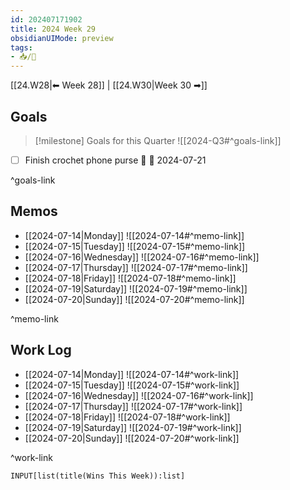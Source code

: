```yaml
---
id: 202407171902
title: 2024 Week 29
obsidianUIMode: preview
tags:
- 📥/🌲 
---
```


[[24.W28|⬅ Week 28]] | [[24.W30|Week 30 ➡]]

## Goals

> [!milestone] Goals for this Quarter
> ![[2024-Q3#^goals-link]]

- [ ] Finish crochet phone purse 🔽 📅 2024-07-21 

^goals-link

## Memos

- [[2024-07-14|Monday]]
	![[2024-07-14#^memo-link]]
- [[2024-07-15|Tuesday]]
	![[2024-07-15#^memo-link]]
- [[2024-07-16|Wednesday]]
	![[2024-07-16#^memo-link]]
- [[2024-07-17|Thursday]]
	![[2024-07-17#^memo-link]]
- [[2024-07-18|Friday]]
	![[2024-07-18#^memo-link]]
- [[2024-07-19|Saturday]]
	![[2024-07-19#^memo-link]]
- [[2024-07-20|Sunday]]
	![[2024-07-20#^memo-link]]

^memo-link

## Work Log

- [[2024-07-14|Monday]]
	![[2024-07-14#^work-link]]
- [[2024-07-15|Tuesday]]
	![[2024-07-15#^work-link]]
- [[2024-07-16|Wednesday]]
	![[2024-07-16#^work-link]]
- [[2024-07-17|Thursday]]
	![[2024-07-17#^work-link]]
- [[2024-07-18|Friday]]
	![[2024-07-18#^work-link]]
- [[2024-07-19|Saturday]]
	![[2024-07-19#^work-link]]
- [[2024-07-20|Sunday]]
	![[2024-07-20#^work-link]] 

^work-link

```meta-bind
INPUT[list(title(Wins This Week)):list]
```
